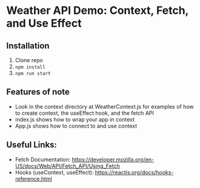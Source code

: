 # Weather API Demo:  Context, Fetch, and Use Effect

## Installation
1. Clone repo
2. `npm install`
3. `npm run start`

## Features of note
* Look in the context directory at WeatherContext.js for examples of how to create context, the useEffect hook, and the fetch API
* index.js shows how to wrap your app in context
* App.js shows how to connect to and use context

## Useful Links:
* Fetch Documentation:  https://developer.mozilla.org/en-US/docs/Web/API/Fetch_API/Using_Fetch
* Hooks (useContext, useEffect): https://reactjs.org/docs/hooks-reference.html